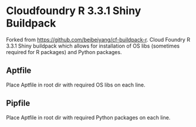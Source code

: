 # Cloudfoundry R 3.3.1 Shiny Buildpack
Forked from https://github.com/beibeiyang/cf-buildpack-r. Cloud Foundry R 3.3.1 Shiny buildpack which allows for installation of OS libs (sometimes required for R packages) and Python packages.

## Aptfile
Place Aptfile in root dir with required OS libs on each line.

## Pipfile
Place Aptfile in root dir with required Python packages on each line.
